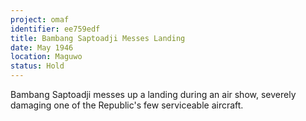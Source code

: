 ```yaml
---
project: omaf
identifier: ee759edf
title: Bambang Saptoadji Messes Landing
date: May 1946
location: Maguwo
status: Hold
---
```


Bambang Saptoadji messes up a landing during an air show,
severely damaging one of the Republic's few serviceable aircraft.

